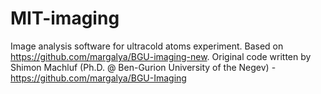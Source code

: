 # MIT-imaging
Image analysis software for ultracold atoms experiment.
Based on https://github.com/margalya/BGU-imaging-new.
Original code written by Shimon Machluf (Ph.D. @ Ben-Gurion University of the Negev) - https://github.com/margalya/BGU-Imaging

